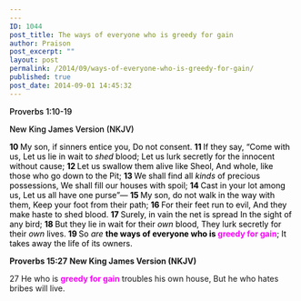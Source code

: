 ```yaml
---
---
ID: 1044
post_title: The ways of everyone who is greedy for gain
author: Praison
post_excerpt: ""
layout: post
permalink: /2014/09/ways-of-everyone-who-is-greedy-for-gain/
published: true
post_date: 2014-09-01 14:45:32
---
```

<p class="passage-display" style="font-weight: 500; color: #000000;"><span class="passage-display-bcv">Proverbs 1:10-19</span></p>
<p class="passage-display" style="font-weight: 500; color: #000000;"><span class="passage-display-version">New King James Version (NKJV)</span></p>

<div class="poetry top-1" style="color: #000000;">
<p class="line"><span id="en-NKJV-16411" class="text Prov-1-10"><span class="versenum" style="font-weight: bold;">10 </span>My son, if sinners entice you,</span>
<span class="text Prov-1-10">Do not consent.</span>
<span id="en-NKJV-16412" class="text Prov-1-11"><span class="versenum" style="font-weight: bold;">11 </span>If they say, “Come with us,</span>
<span class="text Prov-1-11">Let us lie in wait to <i>shed</i> blood;</span>
<span class="text Prov-1-11">Let us lurk secretly for the innocent without cause;</span>
<span id="en-NKJV-16413" class="text Prov-1-12"><span class="versenum" style="font-weight: bold;">12 </span>Let us swallow them alive like Sheol,</span>
<span class="text Prov-1-12">And whole, like those who go down to the Pit;</span>
<span id="en-NKJV-16414" class="text Prov-1-13"><span class="versenum" style="font-weight: bold;">13 </span>We shall find all <i>kinds</i> of precious possessions,</span>
<span class="text Prov-1-13">We shall fill our houses with spoil;</span>
<span id="en-NKJV-16415" class="text Prov-1-14"><span class="versenum" style="font-weight: bold;">14 </span>Cast in your lot among us,</span>
<span class="text Prov-1-14">Let us all have one purse”—</span>
<span id="en-NKJV-16416" class="text Prov-1-15"><span class="versenum" style="font-weight: bold;">15 </span>My son, do not walk in the way with them,</span>
<span class="text Prov-1-15">Keep your foot from their path;</span>
<span id="en-NKJV-16417" class="text Prov-1-16"><span class="versenum" style="font-weight: bold;">16 </span>For their feet run to evil,</span>
<span class="text Prov-1-16">And they make haste to shed blood.</span>
<span id="en-NKJV-16418" class="text Prov-1-17"><span class="versenum" style="font-weight: bold;">17 </span>Surely, in vain the net is spread</span>
<span class="text Prov-1-17">In the sight of any bird;</span>
<span id="en-NKJV-16419" class="text Prov-1-18"><span class="versenum" style="font-weight: bold;">18 </span>But they lie in wait for their <i>own</i> blood,</span>
<span class="text Prov-1-18">They lurk secretly for their <i>own</i> lives.</span>
<span id="en-NKJV-16420" class="text Prov-1-19"><span class="versenum" style="font-weight: bold;">19 </span>So <i>are</i> <strong>the ways of everyone who is <span style="color: #ff00ff;">greedy for gain</span></strong>;</span>
<span class="text Prov-1-19">It takes away the life of its owners.</span></p>

</div>
<strong>Proverbs 15:27</strong>
<strong> New King James Version (NKJV)</strong>

27 He who is <span style="color: #ff00ff;"><strong>greedy for gain</strong></span> troubles his own house,
But he who hates bribes will live.